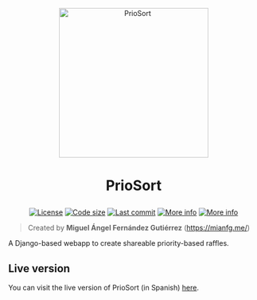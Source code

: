 <p align="center">
    <a href="https://mianfg.me"><img src="https://mianfg.me/static/img/logos/priosort.png" alt="PrioSort" width="300px"></a>
</p>

<h1 align="center"><p align="center">PrioSort</h1></h1>
<p align="center" id="badges">
    <a href="https://github.com/mianfg/priosort/blob/master/LICENSE"><img src="https://img.shields.io/github/license/mianfg/priosort" alt="License"></a> <a href="#"><img src="https://img.shields.io/github/languages/code-size/mianfg/priosort" alt="Code size"></a> <a href="https://github.com/mianfg/priosort/commits"><img src="https://img.shields.io/github/last-commit/mianfg/priosort" alt="Last commit"></a> <a href="#"><img src="https://img.shields.io/badge/status-production-green" alt="More info"></a> <a href="https://go.mianfg.me/priosort"><img src="https://img.shields.io/badge/-more%20info-orange" alt="More info"></a>
</p>

> Created by **Miguel Ángel Fernández Gutiérrez** (<https://mianfg.me/>)

A Django-based webapp to create shareable priority-based raffles.

## Live version

You can visit the live version of PrioSort (in Spanish) [here](https://priosort.mianfg.me/).